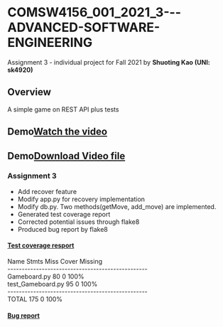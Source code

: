 # COMSW4156_001_2021_3---ADVANCED-SOFTWARE-ENGINEERING
Assignment 3 - individual project for Fall 2021 by **Shuoting Kao (UNI: sk4920)**

## Overview ##
A simple game on REST API plus tests

## Demo[Watch the video](https://youtu.be/V-TPNGS4GOQ)
## Demo[Download Video file](https://github.com/tim-kao/COMSW4156-ADVANCED-SOFTWARE-ENGINEERING-Assignment-I1-Implementing-A-Simple-Game/blob/assignment3/demo/demo_sk4920.mov)

### Assignment 3
- Add recover feature
- Modify app.py for recovery implementation
- Modify db.py. Two methods(getMove, add_move) are implemented.
- Generated test coverage report
- Corrected potential issues through flake8
- Produced bug report by flake8

#### [Test coverage resport](https://github.com/tim-kao/COMSW4156-ADVANCED-SOFTWARE-ENGINEERING-Assignment-I1-Implementing-A-Simple-Game/blob/assignment3/Skeleton/htmlcov/index.html)
Name                Stmts   Miss  Cover   Missing\
-------------------------------------------------\
Gameboard.py           80      0   100%\
test_Gameboard.py      95      0   100%\
-------------------------------------------------\
TOTAL                 175      0   100%

#### [Bug report](https://github.com/tim-kao/COMSW4156-ADVANCED-SOFTWARE-ENGINEERING-Assignment-I1-Implementing-A-Simple-Game/blob/assignment3/Skeleton/bugs.txt)
